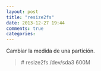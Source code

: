 ```yaml
---
layout: post
title: "resize2fs"
date: 2013-12-27 19:44
comments: true
categories: 
---
```

Cambiar la medida de una partición.

>\# resize2fs /dev/sda3 600M

